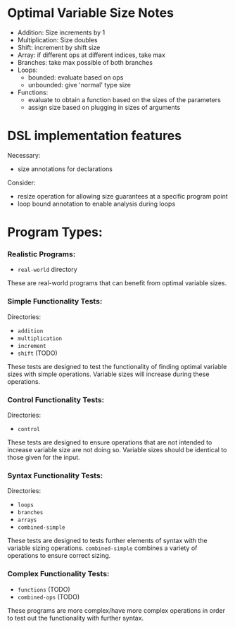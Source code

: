 
# Optimal Variable Size Notes

- Addition: Size increments by 1
- Multiplication: Size doubles 
- Shift: increment by shift size
- Array: if different ops at different indices, take max
- Branches: take max possible of both branches
- Loops: 
   - bounded: evaluate based on ops
   - unbounded: give 'normal' type size
- Functions: 
   - evaluate to obtain a function based on the sizes of the parameters
   - assign size based on plugging in sizes of arguments
   
   
# DSL implementation features 

Necessary:

- size annotations for declarations

Consider: 

- resize operation for allowing size guarantees at a specific program point
- loop bound annotation to enable analysis during loops


# Program Types:

### Realistic Programs: 

- `real-world` directory

These are real-world programs that can benefit from optimal variable sizes.

### Simple Functionality Tests:  

Directories: 
 
- `addition`
- `multiplication`
- `increment`
- `shift` (TODO)

These tests are designed to test the functionality of finding optimal variable sizes with simple operations.
Variable sizes will increase during these operations. 

### Control Functionality Tests:

Directories:

- `control`

These tests are designed to ensure operations that are not intended to increase variable size are not doing so.
Variable sizes should be identical to those given for the input. 

### Syntax Functionality Tests:

Directories:

- `loops`
- `branches` 
- `arrays`
- `combined-simple`

These tests are designed to tests further elements of syntax with the variable sizing operations. 
`combined-simple` combines a variety of operations to ensure correct sizing.

### Complex Functionality Tests:

- `functions` (TODO)
- `combined-ops` (TODO)

These programs are more complex/have more complex operations in order to test out the functionality with further syntax. 









